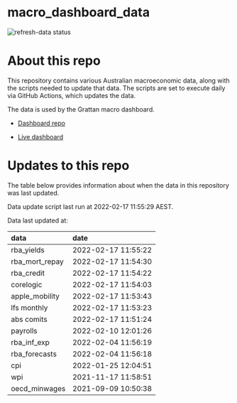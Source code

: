 
<!-- README.md is generated from README.Rmd. Please edit that file -->

# macro\_dashboard\_data

<!-- badges: start -->

![refresh-data
status](https://github.com/grattan/macro_dashboard_data/workflows/refresh-data/badge.svg)

<!-- badges: end -->

# About this repo

This repository contains various Australian macroeconomic data, along
with the scripts needed to update that data. The scripts are set to
execute daily via GitHub Actions, which updates the data.

The data is used by the Grattan macro dashboard.

  - [Dashboard repo](https://github.com/grattan/macrodashboard)

  - [Live dashboard](https://mattcowgill.shinyapps.io/macrodashboard/)

# Updates to this repo

The table below provides information about when the data in this
repository was last updated.

Data update script last run at 2022-02-17 11:55:29 AEST.

Data last updated at:

| data             | date                |
| :--------------- | :------------------ |
| rba\_yields      | 2022-02-17 11:55:22 |
| rba\_mort\_repay | 2022-02-17 11:54:30 |
| rba\_credit      | 2022-02-17 11:54:22 |
| corelogic        | 2022-02-17 11:54:03 |
| apple\_mobility  | 2022-02-17 11:53:43 |
| lfs monthly      | 2022-02-17 11:53:23 |
| abs comits       | 2022-02-17 11:51:24 |
| payrolls         | 2022-02-10 12:01:26 |
| rba\_inf\_exp    | 2022-02-04 11:56:19 |
| rba\_forecasts   | 2022-02-04 11:56:18 |
| cpi              | 2022-01-25 12:04:51 |
| wpi              | 2021-11-17 11:58:51 |
| oecd\_minwages   | 2021-09-09 10:50:38 |
